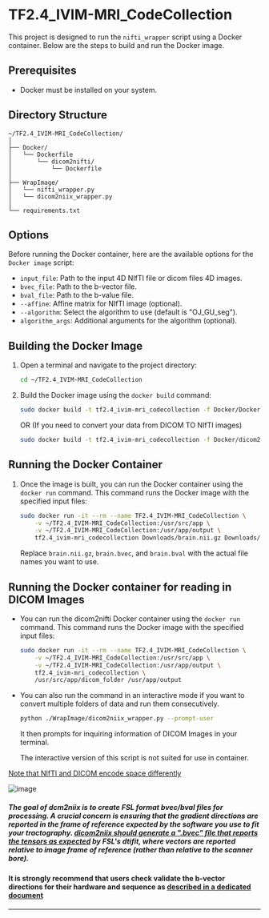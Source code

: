 # TF2.4_IVIM-MRI_CodeCollection

This project is designed to run the `nifti_wrapper` script using a Docker container. Below are the steps to build and run the Docker image.

## Prerequisites

- Docker must be installed on your system. 

## Directory Structure

```
~/TF2.4_IVIM-MRI_CodeCollection/
│
├── Docker/
│   └── Dockerfile
│       └── dicom2nifti/
│           └── Dockerfile
│
├── WrapImage/
│   └── nifti_wrapper.py
│   └── dicom2niix_wrapper.py
│
└── requirements.txt
```

## Options

Before running the Docker container, here are the available options for the `Docker image` script:

- `input_file`: Path to the input 4D NIfTI file or dicom files 4D images.
- `bvec_file`: Path to the b-vector file.
- `bval_file`: Path to the b-value file.
- `--affine`: Affine matrix for NIfTI image (optional).
- `--algorithm`: Select the algorithm to use (default is "OJ_GU_seg").
- `algorithm_args`: Additional arguments for the algorithm (optional).

## Building the Docker Image

1. Open a terminal and navigate to the project directory:

    ```sh
    cd ~/TF2.4_IVIM-MRI_CodeCollection
    ```

2. Build the Docker image using the `docker build` command:

    ```sh
    sudo docker build -t tf2.4_ivim-mri_codecollection -f Docker/Dockerfile .
    ```
    OR (If you need to convert your data from DICOM TO NIfTI images)
    ```sh
    sudo docker build -t tf2.4_ivim-mri_codecollection -f Docker/dicom2nifti/Dockerfile .
    ```

## Running the Docker Container

1. Once the image is built, you can run the Docker container using the `docker run` command. This command runs the Docker image with the specified input files:

    ```sh
    sudo docker run -it --rm --name TF2.4_IVIM-MRI_CodeCollection \
        -v ~/TF2.4_IVIM-MRI_CodeCollection:/usr/src/app \
        -v ~/TF2.4_IVIM-MRI_CodeCollection:/usr/app/output \ 
        tf2.4_ivim-mri_codecollection Downloads/brain.nii.gz Downloads/brain.bvec Downloads/brain.bval \
    ```

    Replace `brain.nii.gz`, `brain.bvec`, and `brain.bval` with the actual file names you want to use.

## Running the Docker container for reading in DICOM Images

- You can run the dicom2nifti Docker container using the `docker run` command. This command runs the Docker image with the specified input files:

    ```sh
    sudo docker run -it --rm --name TF2.4_IVIM-MRI_CodeCollection \
        -v ~/TF2.4_IVIM-MRI_CodeCollection:/usr/src/app \
        -v ~/TF2.4_IVIM-MRI_CodeCollection:/usr/app/output \
        tf2.4_ivim-mri_codecollection \
        /usr/src/app/dicom_folder /usr/app/output
    ```

- You can also run the command in an interactive mode if you want to convert multiple folders of data and run them consecutively.

    ```sh
    python ./WrapImage/dicom2niix_wrapper.py --prompt-user
    ```

   It then prompts for inquiring information of DICOM Images in your terminal.

   The interactive version of this script is not suited for use in container.

[Note that NIfTI and DICOM encode space differently](https://www.nitrc.org/plugins/mwiki/index.php/dcm2nii:MainPage#Spatial_Coordinates)

![image](https://github.com/user-attachments/assets/8ea21692-36ac-4773-aec7-6cb3a6838055)

##### The goal of dcm2niix is to create FSL format bvec/bval files for processing. A crucial concern is ensuring that the gradient directions are reported in the frame of reference expected by the software you use to fit your tractography. [dicom2niix should generate a ".bvec" file that reports the tensors as expected](https://www.nitrc.org/plugins/mwiki/index.php/dcm2nii:MainPage#Diffusion_Tensor_Imaging) by FSL's dtifit, where vectors are reported relative to image frame of reference (rather than relative to the scanner bore). 

#### It is strongly recommend that users check validate the b-vector directions for their hardware and sequence as [described in a dedicated document](https://www.nitrc.org/docman/?group_id=880)
---
